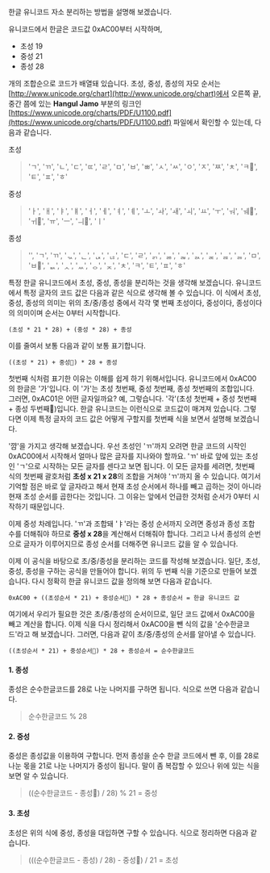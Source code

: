 한글 유니코드 자소 분리하는 방법을 설명해 보겠습니다.

유니코드에서 한글은 코드값 0xAC00부터 시작하며,
- 초성 19
- 중성 21
- 종성 28

개의 조합순으로 코드가 배열돼 있습니다. 초성, 중성, 종성의 자모 순서는 [http://www.unicode.org/chart](http://www.unicode.org/chart)에서 오른쪽 끝, 중간 쯤에 있는 **Hangul Jamo** 부분의 링크인 [https://www.unicode.org/charts/PDF/U1100.pdf](https://www.unicode.org/charts/PDF/U1100.pdf) 파일에서 확인할 수 있는데, 다음과 같습니다.

초성
> 'ㄱ', 'ㄲ', 'ㄴ', 'ㄷ', 'ㄸ', 'ㄹ', 'ㅁ', 'ㅂ', 'ㅃ', 'ㅅ', 'ㅆ', 'ㅇ', 'ㅈ', 'ㅉ', 'ㅊ', 'ㅋ', 'ㅌ', 'ㅍ', 'ㅎ'

중성
> 'ㅏ', 'ㅐ', 'ㅑ', 'ㅒ', 'ㅓ', 'ㅔ', 'ㅕ', 'ㅖ', 'ㅗ', 'ㅘ', 'ㅙ', 'ㅚ', 'ㅛ', 'ㅜ', 'ㅝ', 'ㅞ', 'ㅟ', 'ㅠ', 'ㅡ', 'ㅢ', 'ㅣ'

종성
> '', 'ㄱ', 'ㄲ', 'ᆪ', 'ᆫ', 'ᆬ', 'ᆭ', 'ㄷ', 'ㄹ', 'ᆰ', 'ᆱ', 'ᆲ', 'ᆳ', 'ᆴ', 'ᆵ', 'ᆶ', 'ㅁ', 'ㅂ', 'ᆹ', 'ᆺ', 'ᆻ', 'ᆼ', 'ᆽ', 'ㅊ', 'ㅋ', 'ㅌ', 'ㅍ', 'ㅎ'

특정 한글 유니코드에서 초성, 중성, 종성을 분리하는 것을 생각해 보겠습니다. 유니코드에서 특정 글자의 코드 값은 다음과 같은 식으로 생각해 볼 수 있습니다. 이 식에서 초성, 중성, 종성의 의미는 위의 초/중/종성 중에서 각각 몇 번째 초성이다, 중성이다, 종성이다의 의미이며 순서는 0부터 시작합니다.
```
(초성 * 21 * 28) + (중성 * 28) + 종성
```
이를 줄여서 보통 다음과 같이 보통 표기합니다.
```
((초성 * 21) + 중성) * 28 + 종성
```
첫번째 식처럼 표기한 이유는 이해를 쉽게 하기 위해서입니다. 유니코드에서 0xAC00의 한글은 '가'입니다. 이 '가'는 초성 첫번째, 중성 첫번째, 종성 첫번째의 조합입니다. 그러면, 0xAC01은 어떤 글자일까요? 예, 그렇습니다. '각'(초성 첫번째 + 중성 첫번째 + 종성 두번째)입니다. 한글 유니코드는 이런식으로 코드값이 매겨져 있습니다. 그렇다면 이제 특정 글자의 코드 값은 어떻게 구할지를 첫번째 식을 보면서 설명해 보겠습니다.

'꺔'을 가지고 생각해 보겠습니다. 우선 초성인 'ㄲ'까지 오려면 한글 코드의 시작인 0xAC00에서 시작해서 얼마나 많은 글자를 지나와야 할까요. 'ㄲ' 바로 앞에 있는 초성인 'ㄱ'으로 시작하는 모든 글자를 센다고 보면 됩니다. 이 모든 글자를 세려면, 첫번째 식의 첫번째 괄호처럼 **초성 x 21 x 28**의 조합을 거쳐야 'ㄲ'까지 올 수 있습니다. 여기서 기억할 점은 바로 앞 글자라고 해서 현재 초성 순서에서 하나를 빼고 곱하는 것이 아니라 현재 초성 순서를 곱한다는 것입니다. 그 이유는 앞에서 언급한 것처럼 순서가 0부터 시작하기 때문입니다.

이제 중성 차례입니다. 'ㄲ'과 조합돼 'ㅑ'라는 중성 순서까지 오려면 중성과 종성 조합 수를 더해줘야 하므로 **중성 x 28**을 계산해서 더해줘야 합니다. 그리고 나서 종성의 순번으로 글자가 이루어지므로 종성 순서를 더해주면 유니코드 값을 알 수 있습니다.

이제 이 공식을 바탕으로 초/중/종성을 분리하는 코드를 작성해 보겠습니다. 일단, 초성, 중성, 종성을 구하는 공식을 만들어야 합니다. 위의 두 번째 식을 기준으로 만들어 보겠습니다. 다시 정확히 한글 유니코드 값을 정의해 보면 다음과 같습니다.
```
0xAC00 + ((초성순서 * 21) + 중성순서) * 28 + 종성순서 = 한글 유니코드 값
```
여기에서 우리가 필요한 것은 초/중/종성의 순서이므로, 일단 코드 값에서 0xAC00을 빼고 계산을 합니다. 이제 식을 다시 정리해서 0xAC00을 뺀 식의 값을 '순수한글코드'라고 해 보겠습니다. 그러면, 다음과 같이 초/중/종성의 순서를 알아낼 수 있습니다.
```
((초성순서 * 21) + 중성순서) * 28 + 종성순서 = 순수한글코드
```
#### 1. 종성
종성은 순수한글코드를 28로 나눈 나머지를 구하면 됩니다. 식으로 쓰면 다음과 같습니다.
> 순수한글코드 % 28

#### 2. 중성
중성은 종성값을 이용하여 구합니다. 먼저 종성을 순수 한글 코드에서 뺀 후, 이를 28로 나눈 몫을 21로 나눈 나머지가 중성이 됩니다. 말이 좀 복잡할 수 있으나 위에 있는 식을 보면 알 수 있습니다.
> ((순수한글코드 - 종성) / 28) % 21 = 중성

#### 3. 초성
초성은 위의 식에 중성, 종성을 대입하면 구할 수 있습니다. 식으로 정리하면 다음과 같습니다.
> (((순수한글코드 - 종성) / 28) - 중성) / 21 = 초성